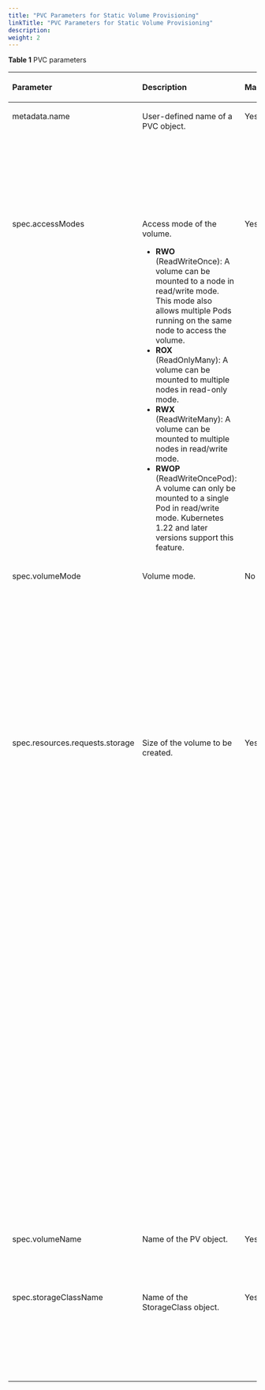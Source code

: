 ```yaml
---
title: "PVC Parameters for Static Volume Provisioning"
linkTitle: "PVC Parameters for Static Volume Provisioning"
description: 
weight: 2
---
```


**Table  1**  PVC parameters

<a name="table195731435604"></a>
<table><thead align="left"><tr id="row35732351904"><th class="cellrowborder" valign="top" width="14.000000000000002%" id="mcps1.2.6.1.1"><p id="p1257333517017"><a name="p1257333517017"></a><a name="p1257333517017"></a>Parameter</p>
</th>
<th class="cellrowborder" valign="top" width="27%" id="mcps1.2.6.1.2"><p id="p1457323512015"><a name="p1457323512015"></a><a name="p1457323512015"></a>Description</p>
</th>
<th class="cellrowborder" valign="top" width="14.000000000000002%" id="mcps1.2.6.1.3"><p id="p1223918284404"><a name="p1223918284404"></a><a name="p1223918284404"></a>Mandatory</p>
</th>
<th class="cellrowborder" valign="top" width="12%" id="mcps1.2.6.1.4"><p id="p193751530154015"><a name="p193751530154015"></a><a name="p193751530154015"></a>Default Value</p>
</th>
<th class="cellrowborder" valign="top" width="33%" id="mcps1.2.6.1.5"><p id="p85734352017"><a name="p85734352017"></a><a name="p85734352017"></a>Remarks</p>
</th>
</tr>
</thead>
<tbody><tr id="row5573635907"><td class="cellrowborder" valign="top" width="14.000000000000002%" headers="mcps1.2.6.1.1 "><p id="p3573335305"><a name="p3573335305"></a><a name="p3573335305"></a>metadata.name</p>
</td>
<td class="cellrowborder" valign="top" width="27%" headers="mcps1.2.6.1.2 "><p id="p205736355017"><a name="p205736355017"></a><a name="p205736355017"></a>User-defined name of a PVC object.</p>
</td>
<td class="cellrowborder" valign="top" width="14.000000000000002%" headers="mcps1.2.6.1.3 "><p id="p15360547910"><a name="p15360547910"></a><a name="p15360547910"></a>Yes</p>
</td>
<td class="cellrowborder" valign="top" width="12%" headers="mcps1.2.6.1.4 "><p id="p1637510306406"><a name="p1637510306406"></a><a name="p1637510306406"></a>-</p>
</td>
<td class="cellrowborder" valign="top" width="33%" headers="mcps1.2.6.1.5 "><p id="p179301591191"><a name="p179301591191"></a><a name="p179301591191"></a>Take Kubernetes v1.22.1 as an example. The value can contain digits, lowercase letters, hyphens (-), and periods (.), and must start and end with a letter or digit.</p>
</td>
</tr>
<tr id="row10874152212484"><td class="cellrowborder" valign="top" width="14.000000000000002%" headers="mcps1.2.6.1.1 "><p id="en-us_topic_0150885187_p1657333515012"><a name="en-us_topic_0150885187_p1657333515012"></a><a name="en-us_topic_0150885187_p1657333515012"></a>spec.accessModes</p>
</td>
<td class="cellrowborder" valign="top" width="27%" headers="mcps1.2.6.1.2 "><p id="p51122302293"><a name="p51122302293"></a><a name="p51122302293"></a>Access mode of the volume.</p>
<a name="ul18620120655"></a><a name="ul18620120655"></a><ul id="ul18620120655"><li><strong id="b2062211291309"><a name="b2062211291309"></a><a name="b2062211291309"></a>RWO</strong> (ReadWriteOnce): A volume can be mounted to a node in read/write mode. This mode also allows multiple Pods running on the same node to access the volume.</li><li><strong id="b682416318301"><a name="b682416318301"></a><a name="b682416318301"></a>ROX</strong> (ReadOnlyMany): A volume can be mounted to multiple nodes in read-only mode.</li><li><strong id="b13775173263019"><a name="b13775173263019"></a><a name="b13775173263019"></a>RWX</strong> (ReadWriteMany): A volume can be mounted to multiple nodes in read/write mode.</li><li><strong id="b19735193373016"><a name="b19735193373016"></a><a name="b19735193373016"></a>RWOP</strong> (ReadWriteOncePod): A volume can only be mounted to a single Pod in read/write mode. Kubernetes 1.22 and later versions support this feature.</li></ul>
</td>
<td class="cellrowborder" valign="top" width="14.000000000000002%" headers="mcps1.2.6.1.3 "><p id="p1823972854011"><a name="p1823972854011"></a><a name="p1823972854011"></a>Yes</p>
</td>
<td class="cellrowborder" valign="top" width="12%" headers="mcps1.2.6.1.4 "><p id="p18375123074018"><a name="p18375123074018"></a><a name="p18375123074018"></a>ReadWriteOnce</p>
</td>
<td class="cellrowborder" valign="top" width="33%" headers="mcps1.2.6.1.5 "><a name="ul096872054"></a><a name="ul096872054"></a><ul id="ul096872054"><li>RWO/ROX/RWOP: supported by all types of volumes. RWOP is supported only by Kubernetes 1.22 and later versions. Check whether this feature is enabled for your Kubernetes cluster by referring to <a href="/css-docs/docs/common-operations/enabling-the-readwriteoncepod-feature-gate">Enabling the ReadWriteOncePod Feature Gate</a>.</li><li>The support for RWX is as follows:<a name="ul201701421154515"></a><a name="ul201701421154515"></a><ul id="ul201701421154515"><li><a href="/css-docs/docs/storage-backend-management/managing-storage-backends/creating-a-storage-backend/storage-backend-parameters#li277121152812">NAS storage</a>: supported by all volumes</li><li><a href="/css-docs/docs/storage-backend-management/managing-storage-backends/creating-a-storage-backend/storage-backend-parameters#en-us_topic_0000001324610777_li5135242193418">SAN storage</a>: supported only by volumes whose <strong id="b554333115510"><a name="b554333115510"></a><a name="b554333115510"></a>volumeMode</strong> is set to <strong id="b155433316558"><a name="b155433316558"></a><a name="b155433316558"></a>Block</strong></li></ul>
</li></ul>
</td>
</tr>
<tr id="row696316316238"><td class="cellrowborder" valign="top" width="14.000000000000002%" headers="mcps1.2.6.1.1 "><p id="p1896393118231"><a name="p1896393118231"></a><a name="p1896393118231"></a>spec.volumeMode</p>
</td>
<td class="cellrowborder" valign="top" width="27%" headers="mcps1.2.6.1.2 "><p id="p1996311317238"><a name="p1996311317238"></a><a name="p1996311317238"></a>Volume mode.</p>
</td>
<td class="cellrowborder" valign="top" width="14.000000000000002%" headers="mcps1.2.6.1.3 "><p id="p8239182864010"><a name="p8239182864010"></a><a name="p8239182864010"></a>No</p>
</td>
<td class="cellrowborder" valign="top" width="12%" headers="mcps1.2.6.1.4 "><p id="p1237553064011"><a name="p1237553064011"></a><a name="p1237553064011"></a>Filesystem</p>
</td>
<td class="cellrowborder" valign="top" width="33%" headers="mcps1.2.6.1.5 "><p id="p10963143119234"><a name="p10963143119234"></a><a name="p10963143119234"></a>This parameter is optional. The value can be <strong id="b1950217454301"><a name="b1950217454301"></a><a name="b1950217454301"></a>Filesystem</strong> or <strong id="b3502445163020"><a name="b3502445163020"></a><a name="b3502445163020"></a>Block</strong>. The default value is <strong id="b175031145163015"><a name="b175031145163015"></a><a name="b175031145163015"></a>Filesystem</strong>. This parameter takes effect when a Pod is created. <strong id="b122791854203017"><a name="b122791854203017"></a><a name="b122791854203017"></a>Filesystem</strong> indicates that a file system is created on a PVC to access the storage. <strong id="b142791654143010"><a name="b142791654143010"></a><a name="b142791654143010"></a>Block</strong> indicates that a raw volume is used to access the storage.</p>
</td>
</tr>
<tr id="row18428153715212"><td class="cellrowborder" valign="top" width="14.000000000000002%" headers="mcps1.2.6.1.1 "><p id="p94281537112112"><a name="p94281537112112"></a><a name="p94281537112112"></a>spec.resources.requests.storage</p>
</td>
<td class="cellrowborder" valign="top" width="27%" headers="mcps1.2.6.1.2 "><p id="p124283376211"><a name="p124283376211"></a><a name="p124283376211"></a>Size of the volume to be created.</p>
</td>
<td class="cellrowborder" valign="top" width="14.000000000000002%" headers="mcps1.2.6.1.3 "><p id="p1623917289400"><a name="p1623917289400"></a><a name="p1623917289400"></a>Yes</p>
</td>
<td class="cellrowborder" valign="top" width="12%" headers="mcps1.2.6.1.4 "><p id="p1375730144016"><a name="p1375730144016"></a><a name="p1375730144016"></a>-</p>
</td>
<td class="cellrowborder" valign="top" width="33%" headers="mcps1.2.6.1.5 "><p id="en-us_topic_0150885187_p1573183510015"><a name="en-us_topic_0150885187_p1573183510015"></a><a name="en-us_topic_0150885187_p1573183510015"></a>Size of the volume to be created. The format is ***Gi and the unit is GiB.</p>
<p id="p1525217519276"><a name="p1525217519276"></a><a name="p1525217519276"></a>The PVC capacity depends on storage specifications and host specifications. For example, OceanStor Dorado 6.1.2 or OceanStor Pacific series 8.1.0 is connected to CentOS 7. If ext4 file systems are used, see <a href="/css-docs/docs/using-huawei-csi/managing-a-pvc/creating-a-pvc/dynamic-volume-provisioning/pvc-parameters-for-dynamic-volume-provisioning#en-us_topic_0150885187_table178824527142">Table 2</a>. If XFS file systems are used, see <a href="/css-docs/docs/using-huawei-csi/managing-a-pvc/creating-a-pvc/dynamic-volume-provisioning/pvc-parameters-for-dynamic-volume-provisioning#en-us_topic_0150885187_table101951367104">Table 3</a>. If NFS or raw devices are used, the capacity must meet the specifications of the used Huawei storage device model and version.</p>
<p id="p63667162711"><a name="p63667162711"></a><a name="p63667162711"></a>If the PVC capacity does not meet the specifications, a PVC or Pod may fail to be created due to the limitations of storage specifications or host file system specifications.</p>
<p id="p14102426144517"><a name="p14102426144517"></a><a name="p14102426144517"></a>When a PVC is created using a static PV and the PVC capacity is smaller than the capacity of the bound PV, the PVC capacity is set to the capacity of the bound PV. If the PVC capacity is greater than the capacity of the bound PV, the PVC cannot be created.</p>
</td>
</tr>
<tr id="row25733352019"><td class="cellrowborder" valign="top" width="14.000000000000002%" headers="mcps1.2.6.1.1 "><p id="p2820143513433"><a name="p2820143513433"></a><a name="p2820143513433"></a>spec.volumeName</p>
</td>
<td class="cellrowborder" valign="top" width="27%" headers="mcps1.2.6.1.2 "><p id="p38203355433"><a name="p38203355433"></a><a name="p38203355433"></a>Name of the PV object.</p>
</td>
<td class="cellrowborder" valign="top" width="14.000000000000002%" headers="mcps1.2.6.1.3 "><p id="p16239128124013"><a name="p16239128124013"></a><a name="p16239128124013"></a>Yes</p>
</td>
<td class="cellrowborder" valign="top" width="12%" headers="mcps1.2.6.1.4 "><p id="p193751301406"><a name="p193751301406"></a><a name="p193751301406"></a>-</p>
</td>
<td class="cellrowborder" valign="top" width="33%" headers="mcps1.2.6.1.5 "><p id="p2082083524316"><a name="p2082083524316"></a><a name="p2082083524316"></a>This parameter is mandatory when a PVC is created statically.</p>
</td>
</tr>
<tr id="row1346813210239"><td class="cellrowborder" valign="top" width="14.000000000000002%" headers="mcps1.2.6.1.1 "><p id="p16469332162317"><a name="p16469332162317"></a><a name="p16469332162317"></a>spec.storageClassName</p>
</td>
<td class="cellrowborder" valign="top" width="27%" headers="mcps1.2.6.1.2 "><p id="en-us_topic_0150885187_p135732351909"><a name="en-us_topic_0150885187_p135732351909"></a><a name="en-us_topic_0150885187_p135732351909"></a>Name of the StorageClass object.</p>
</td>
<td class="cellrowborder" valign="top" width="14.000000000000002%" headers="mcps1.2.6.1.3 "><p id="p15469113232316"><a name="p15469113232316"></a><a name="p15469113232316"></a>Yes</p>
</td>
<td class="cellrowborder" valign="top" width="12%" headers="mcps1.2.6.1.4 "><p id="p124691932162310"><a name="p124691932162310"></a><a name="p124691932162310"></a>-</p>
</td>
<td class="cellrowborder" valign="top" width="33%" headers="mcps1.2.6.1.5 "><p id="p1469332112312"><a name="p1469332112312"></a><a name="p1469332112312"></a>When a PVC is created, an empty character string is transferred. If this parameter is not set, the default StorageClass object name will be used.</p>
</td>
</tr>
</tbody>
</table>

